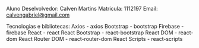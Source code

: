 Aluno Deselvolvedor: Calven Martins
Matricula: 1112197
Email: calvengabriel@gmail.com

Tecnologias e bibliotecas:
Axios - axios
Bootstrap - bootstrap
Firebase - firebase
React - react
React Bootstrap - react-bootstrap
React DOM - react-dom
React Router DOM - react-router-dom
React Scripts - react-scripts
